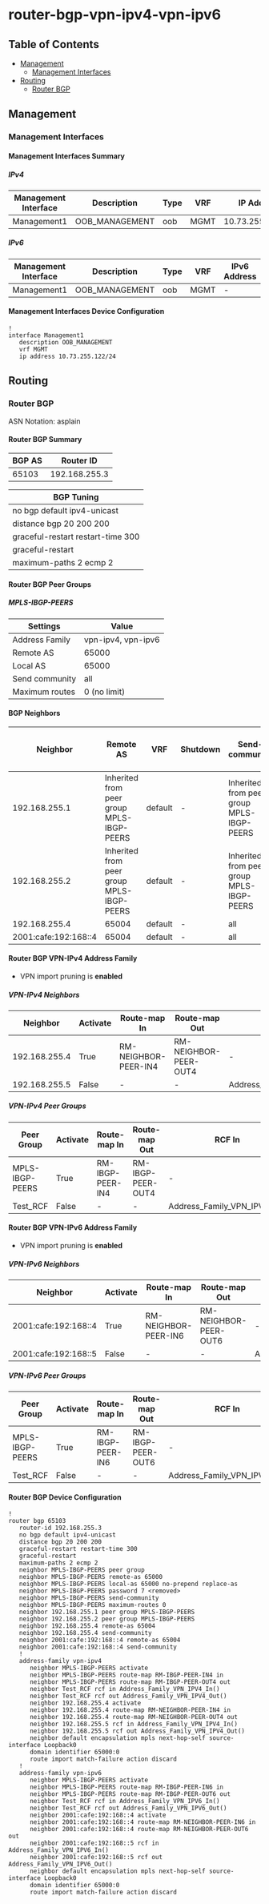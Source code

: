 # router-bgp-vpn-ipv4-vpn-ipv6

## Table of Contents

- [Management](#management)
  - [Management Interfaces](#management-interfaces)
- [Routing](#routing)
  - [Router BGP](#router-bgp)

## Management

### Management Interfaces

#### Management Interfaces Summary

##### IPv4

| Management Interface | Description | Type | VRF | IP Address | Gateway |
| -------------------- | ----------- | ---- | --- | ---------- | ------- |
| Management1 | OOB_MANAGEMENT | oob | MGMT | 10.73.255.122/24 | 10.73.255.2 |

##### IPv6

| Management Interface | Description | Type | VRF | IPv6 Address | IPv6 Gateway |
| -------------------- | ----------- | ---- | --- | ------------ | ------------ |
| Management1 | OOB_MANAGEMENT | oob | MGMT | - | - |

#### Management Interfaces Device Configuration

```eos
!
interface Management1
   description OOB_MANAGEMENT
   vrf MGMT
   ip address 10.73.255.122/24
```

## Routing

### Router BGP

ASN Notation: asplain

#### Router BGP Summary

| BGP AS | Router ID |
| ------ | --------- |
| 65103 | 192.168.255.3 |

| BGP Tuning |
| ---------- |
| no bgp default ipv4-unicast |
| distance bgp 20 200 200 |
| graceful-restart restart-time 300 |
| graceful-restart |
| maximum-paths 2 ecmp 2 |

#### Router BGP Peer Groups

##### MPLS-IBGP-PEERS

| Settings | Value |
| -------- | ----- |
| Address Family | vpn-ipv4, vpn-ipv6 |
| Remote AS | 65000 |
| Local AS | 65000 |
| Send community | all |
| Maximum routes | 0 (no limit) |

#### BGP Neighbors

| Neighbor | Remote AS | VRF | Shutdown | Send-community | Maximum-routes | Allowas-in | BFD | RIB Pre-Policy Retain | Route-Reflector Client | Passive | TTL Max Hops |
| -------- | --------- | --- | -------- | -------------- | -------------- | ---------- | --- | --------------------- | ---------------------- | ------- | ------------ |
| 192.168.255.1 | Inherited from peer group MPLS-IBGP-PEERS | default | - | Inherited from peer group MPLS-IBGP-PEERS | Inherited from peer group MPLS-IBGP-PEERS | - | - | - | - | - | - |
| 192.168.255.2 | Inherited from peer group MPLS-IBGP-PEERS | default | - | Inherited from peer group MPLS-IBGP-PEERS | Inherited from peer group MPLS-IBGP-PEERS | - | - | - | - | - | - |
| 192.168.255.4 | 65004 | default | - | all | - | - | - | - | - | - | - |
| 2001:cafe:192:168::4 | 65004 | default | - | all | - | - | - | - | - | - | - |

#### Router BGP VPN-IPv4 Address Family

- VPN import pruning is **enabled**

##### VPN-IPv4 Neighbors

| Neighbor | Activate | Route-map In | Route-map Out | RCF In | RCF Out |
| -------- | -------- | ------------ | ------------- | ------ | ------- |
| 192.168.255.4 | True | RM-NEIGHBOR-PEER-IN4 | RM-NEIGHBOR-PEER-OUT4 | - | - |
| 192.168.255.5 | False | - | - | Address_Family_VPN_IPV4_In() | Address_Family_VPN_IPV4_Out() |

##### VPN-IPv4 Peer Groups

| Peer Group | Activate | Route-map In | Route-map Out | RCF In | RCF Out |
| ---------- | -------- | ------------ | ------------- | ------ | ------- |
| MPLS-IBGP-PEERS | True | RM-IBGP-PEER-IN4 | RM-IBGP-PEER-OUT4 | - | - |
| Test_RCF | False | - | - | Address_Family_VPN_IPV4_In() | Address_Family_VPN_IPV4_Out() |

#### Router BGP VPN-IPv6 Address Family

- VPN import pruning is **enabled**

##### VPN-IPv6 Neighbors

| Neighbor | Activate | Route-map In | Route-map Out | RCF In | RCF Out |
| -------- | -------- | ------------ | ------------- | ------ | ------- |
| 2001:cafe:192:168::4 | True | RM-NEIGHBOR-PEER-IN6 | RM-NEIGHBOR-PEER-OUT6 | - | - |
| 2001:cafe:192:168::5 | False | - | - | Address_Family_VPN_IPV6_In() | Address_Family_VPN_IPV6_Out() |

##### VPN-IPv6 Peer Groups

| Peer Group | Activate | Route-map In | Route-map Out | RCF In | RCF Out |
| ---------- | -------- | ------------ | ------------- | ------ | ------- |
| MPLS-IBGP-PEERS | True | RM-IBGP-PEER-IN6 | RM-IBGP-PEER-OUT6 | - | - |
| Test_RCF | False | - | - | Address_Family_VPN_IPV6_In() | Address_Family_VPN_IPV6_Out() |

#### Router BGP Device Configuration

```eos
!
router bgp 65103
   router-id 192.168.255.3
   no bgp default ipv4-unicast
   distance bgp 20 200 200
   graceful-restart restart-time 300
   graceful-restart
   maximum-paths 2 ecmp 2
   neighbor MPLS-IBGP-PEERS peer group
   neighbor MPLS-IBGP-PEERS remote-as 65000
   neighbor MPLS-IBGP-PEERS local-as 65000 no-prepend replace-as
   neighbor MPLS-IBGP-PEERS password 7 <removed>
   neighbor MPLS-IBGP-PEERS send-community
   neighbor MPLS-IBGP-PEERS maximum-routes 0
   neighbor 192.168.255.1 peer group MPLS-IBGP-PEERS
   neighbor 192.168.255.2 peer group MPLS-IBGP-PEERS
   neighbor 192.168.255.4 remote-as 65004
   neighbor 192.168.255.4 send-community
   neighbor 2001:cafe:192:168::4 remote-as 65004
   neighbor 2001:cafe:192:168::4 send-community
   !
   address-family vpn-ipv4
      neighbor MPLS-IBGP-PEERS activate
      neighbor MPLS-IBGP-PEERS route-map RM-IBGP-PEER-IN4 in
      neighbor MPLS-IBGP-PEERS route-map RM-IBGP-PEER-OUT4 out
      neighbor Test_RCF rcf in Address_Family_VPN_IPV4_In()
      neighbor Test_RCF rcf out Address_Family_VPN_IPV4_Out()
      neighbor 192.168.255.4 activate
      neighbor 192.168.255.4 route-map RM-NEIGHBOR-PEER-IN4 in
      neighbor 192.168.255.4 route-map RM-NEIGHBOR-PEER-OUT4 out
      neighbor 192.168.255.5 rcf in Address_Family_VPN_IPV4_In()
      neighbor 192.168.255.5 rcf out Address_Family_VPN_IPV4_Out()
      neighbor default encapsulation mpls next-hop-self source-interface Loopback0
      domain identifier 65000:0
      route import match-failure action discard
   !
   address-family vpn-ipv6
      neighbor MPLS-IBGP-PEERS activate
      neighbor MPLS-IBGP-PEERS route-map RM-IBGP-PEER-IN6 in
      neighbor MPLS-IBGP-PEERS route-map RM-IBGP-PEER-OUT6 out
      neighbor Test_RCF rcf in Address_Family_VPN_IPV6_In()
      neighbor Test_RCF rcf out Address_Family_VPN_IPV6_Out()
      neighbor 2001:cafe:192:168::4 activate
      neighbor 2001:cafe:192:168::4 route-map RM-NEIGHBOR-PEER-IN6 in
      neighbor 2001:cafe:192:168::4 route-map RM-NEIGHBOR-PEER-OUT6 out
      neighbor 2001:cafe:192:168::5 rcf in Address_Family_VPN_IPV6_In()
      neighbor 2001:cafe:192:168::5 rcf out Address_Family_VPN_IPV6_Out()
      neighbor default encapsulation mpls next-hop-self source-interface Loopback0
      domain identifier 65000:0
      route import match-failure action discard
```

